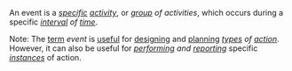 An event is a *[specific](https://github.com/gcassel/Modular-Organization-Terminology/blob/master/terms/specific.md) [activity](https://github.com/gcassel/Modular-Organization-Terminology/blob/master/terms/activity.md)*, or *[group](https://github.com/gcassel/Modular-Organization-Terminology/blob/master/terms/group.md) of activities*, which occurs during a specific *[interval](https://github.com/gcassel/Modular-Organization-Terminology/blob/master/terms/interval.md) of [time](https://github.com/gcassel/Modular-Organization-Terminology/blob/master/terms/time.md)*.
 
Note: The [term](https://github.com/gcassel/Modular-Organization-Terminology/blob/master/terms/term.md) *event* is [useful](https://github.com/gcassel/Modular-Organization-Terminology/blob/master/terms/use.md) for [designing](https://github.com/gcassel/Modular-Organization-Terminology/blob/master/terms/design.md) and [planning](https://github.com/gcassel/Modular-Organization-Terminology/blob/master/terms/plan.md) *[types](https://github.com/gcassel/Modular-Organization-Terminology/blob/master/terms/type.md) of [action](https://github.com/gcassel/Modular-Organization-Terminology/blob/master/terms/action.md)*.  However, it can also be useful for *[performing](https://github.com/gcassel/Modular-Organization-Terminology/blob/master/terms/perform.md) and [reporting](https://github.com/gcassel/Modular-Organization-Terminology/blob/master/terms/report.md)* specific *[instances](https://github.com/gcassel/Modular-Organization-Terminology/blob/master/terms/instance.md)* of action. 
